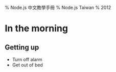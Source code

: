 % Node.js 中文教學手冊
% Node.js Taiwan
% 2012

# In the morning

## Getting up

- Turn off alarm
- Get out of bed

<style>
body {
}
</style>


